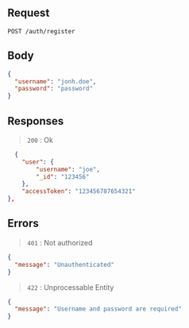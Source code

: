 ## Request

`POST /auth/register`

## Body

```json
{
  "username": "jonh.doe",
  "password": "password"
}
```

## Responses

> `200` : Ok

```json
  {
    "user": {
        "username": "joe",
        "_id": "123456"
    },
    "accessToken": "123456787654321"
},
```

## Errors

> `401` : Not authorized

```json
{
  "message": "Unauthenticated"
}
```

> `422` : Unprocessable Entity

```json
{
  "message": "Username and password are required"
}
```
